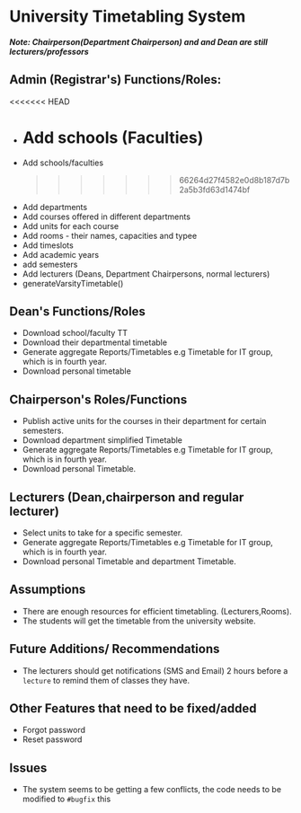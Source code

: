 # University Timetabling System

##### Note: Chairperson(Department Chairperson) and and Dean are still lecturers/professors

## Admin (Registrar's) Functions/Roles:

<<<<<<< HEAD

- # Add schools (Faculties)
- Add schools/faculties
  > > > > > > > 66264d27f4582e0d8b187d7b2a5b3fd63d1474bf
- Add departments
- Add courses offered in different departments
- Add units for each course
- Add rooms - their names, capacities and typee
- Add timeslots
- Add academic years
- add semesters
- Add lecturers (Deans, Department Chairpersons, normal lecturers)
- generateVarsityTimetable()

## Dean's Functions/Roles

- Download school/faculty TT
- Download their departmental timetable
- Generate aggregate Reports/Timetables e.g Timetable for IT group, which is in fourth year.
- Download personal timetable

## Chairperson's Roles/Functions

- Publish active units for the courses in their department for certain semesters.
- Download department simplified Timetable
- Generate aggregate Reports/Timetables e.g Timetable for IT group, which is in fourth year.
- Download personal Timetable.

## Lecturers (Dean,chairperson and regular lecturer)

- Select units to take for a specific semester.
- Generate aggregate Reports/Timetables e.g Timetable for IT group, which is in fourth year.
- Download personal Timetable and department Timetable.

## Assumptions

- There are enough resources for efficient timetabling. (Lecturers,Rooms).
- The students will get the timetable from the university website.

## Future Additions/ Recommendations

- The lecturers should get notifications (SMS and Email) 2 hours before a `lecture` to remind them of classes they have.

## Other Features that need to be fixed/added

- Forgot password
- Reset password

## Issues

- The system seems to be getting a few conflicts, the code needs to be modified to `#bugfix` this
